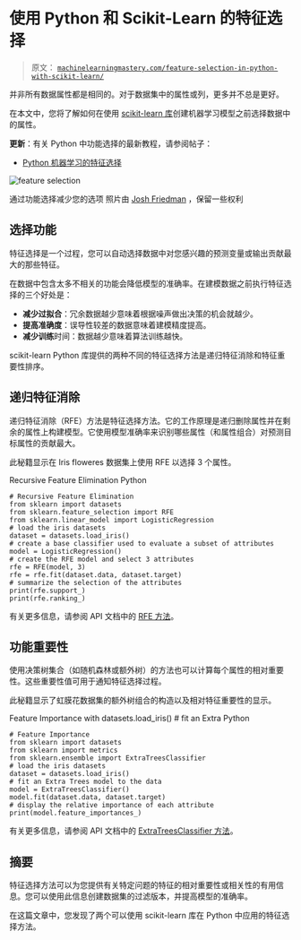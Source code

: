 # 使用 Python 和 Scikit-Learn 的特征选择

> 原文： [`machinelearningmastery.com/feature-selection-in-python-with-scikit-learn/`](https://machinelearningmastery.com/feature-selection-in-python-with-scikit-learn/)

并非所有数据属性都是相同的。对于数据集中的属性或列，更多并不总是更好。

在本文中，您将了解如何在使用 [scikit-learn 库](http://machinelearningmastery.com/a-gentle-introduction-to-scikit-learn-a-python-machine-learning-library/ "A Gentle Introduction to Scikit-Learn: A Python Machine Learning Library")创建机器学习模型之前选择数据中的属性。

**更新**：有关 Python 中功能选择的最新教程，请参阅帖子：

*   [Python 机器学习的特征选择](http://machinelearningmastery.com/feature-selection-machine-learning-python/)

![feature selection](https://3qeqpr26caki16dnhd19sv6by6v-wpengine.netdna-ssl.com/wp-content/uploads/2014/07/feature-selection.jpg)

通过功能选择减少您的选项
照片由 [Josh Friedman](https://www.flickr.com/photos/joshfriedmantravel/4935712614) ，保留一些权利

## 选择功能

特征选择是一个过程，您可以自动选择数据中对您感兴趣的预测变量或输出贡献最大的那些特征。

在数据中包含太多不相关的功能会降低模型的准确率。在建模数据之前执行特征选择的三个好处是：

*   **减少过拟合**：冗余数据越少意味着根据噪声做出决策的机会就越少。
*   **提高准确度**：误导性较差的数据意味着建模精度提高。
*   **减少训练**时间：数据越少意味着算法训练越快。

scikit-learn Python 库提供的两种不同的特征选择方法是递归特征消除和特征重要性排序。

## 递归特征消除

递归特征消除（RFE）方法是特征选择方法。它的工作原理是递归删除属性并在剩余的属性上构建模型。它使用模型准确率来识别哪些属性（和属性组合）对预测目标属性的贡献最大。

此秘籍显示在 Iris floweres 数据集上使用 RFE 以选择 3 个属性。

Recursive Feature Elimination Python

```
# Recursive Feature Elimination
from sklearn import datasets
from sklearn.feature_selection import RFE
from sklearn.linear_model import LogisticRegression
# load the iris datasets
dataset = datasets.load_iris()
# create a base classifier used to evaluate a subset of attributes
model = LogisticRegression()
# create the RFE model and select 3 attributes
rfe = RFE(model, 3)
rfe = rfe.fit(dataset.data, dataset.target)
# summarize the selection of the attributes
print(rfe.support_)
print(rfe.ranking_)
```

有关更多信息，请参阅 API 文档中的 [RFE 方法](http://scikit-learn.org/stable/modules/generated/sklearn.feature_selection.RFE.html#sklearn.feature_selection.RFE)。

## 功能重要性

使用决策树集合（如随机森林或额外树）的方法也可以计算每个属性的相对重要性。这些重要性值可用于通知特征选择过程。

此秘籍显示了虹膜花数据集的额外树组合的构造以及相对特征重要性的显示。

Feature Importance with datasets.load_iris() # fit an Extra Python

```
# Feature Importance
from sklearn import datasets
from sklearn import metrics
from sklearn.ensemble import ExtraTreesClassifier
# load the iris datasets
dataset = datasets.load_iris()
# fit an Extra Trees model to the data
model = ExtraTreesClassifier()
model.fit(dataset.data, dataset.target)
# display the relative importance of each attribute
print(model.feature_importances_)
```

有关更多信息，请参阅 API 文档中的 [ExtraTreesClassifier 方法](http://scikit-learn.org/stable/modules/generated/sklearn.ensemble.ExtraTreesClassifier.html#sklearn.ensemble.ExtraTreesClassifier)。

## 摘要

特征选择方法可以为您提供有关特定问题的特征的相对重要性或相关性的有用信息。您可以使用此信息创建数据集的过滤版本，并提高模型的准确率。

在这篇文章中，您发现了两个可以使用 scikit-learn 库在 Python 中应用的特征选择方法。